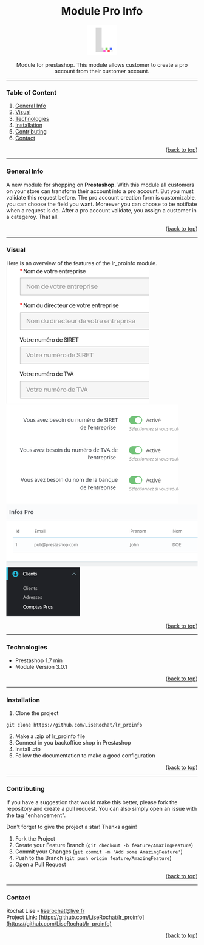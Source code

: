 <div id="top"></div>

<div align="center">
  <h1> Module Pro Info </h1>
  <a href="https://github.com/LiseRochat/lr_proinfo/">
    <img src="lr_proinfo/logo.png" alt="Logo" width="80" height="80">
  </a>
  <p>Module for prestashop. This module allows customer to create a pro account from their customer account.</p>
</div>

***

### Table of Content
1. [General Info](#general-info)
3. [Visual](#visual)
4. [Technologies](#technologies)
5. [Installation](#installation)
6. [Contributing](#contributing)
7. [Contact](#contact)

<p align="right">(<a href="#top">back to top</a>)</p>

***

### General Info
A new module for shopping on **Prestashop**.
With this module all customers on your store can transform their account into a pro account. But you must validate this request before.
The pro account creation form is customizable, you can choose the field you want. Moreever you can choose to be notifiate when a request is do. 
After a pro account validate, you assign a customer in a categeroy. That all. 

<p align="right">(<a href="#top">back to top</a>)</p>

***

### Visual
Here is an overview of the features of the lr_proinfo module. </br>
<img src="lr_proinfo/views/img/screenshot01.png" alt="screenshot module lr_proinfo">
<img src="lr_proinfo/views/img/screenshot02.png" alt="screenshot module lr_proinfo">
<img src="lr_proinfo/views/img/screenshot03.png" alt="screenshot module lr_proinfo">
<img src="lr_proinfo/views/img/screenshot04.png" alt="screenshot module lr_proinfo">

<p align="right">(<a href="#top">back to top</a>)</p>

***

### Technologies
- Prestashop 1.7 min
- Module Version 3.0.1
<p align="right">(<a href="#top">back to top</a>)</p>

***

### Installation

1. Clone the project
```
git clone https://github.com/LiseRochat/lr_proinfo
```
2. Make a .zip of lr_proinfo file
3. Connect in you backoffice shop in Prestashop
4. Install .zip
5. Follow the documentation to make a good configuration 

<p align="right">(<a href="#top">back to top</a>)</p>

***

### Contributing
If you have a suggestion that would make this better, please fork the repository and create a pull request. You can also simply open an issue with the tag "enhancement".

Don't forget to give the project a star! Thanks again!

1. Fork the Project
2. Create your Feature Branch (`git checkout -b feature/AmazingFeature`)
3. Commit your Changes (`git commit -m 'Add some AmazingFeature'`)
4. Push to the Branch (`git push origin feature/AmazingFeature`)
5. Open a Pull Request

<p align="right">(<a href="#top">back to top</a>)</p>

***

### Contact 
Rochat Lise - liserochat@live.fr </br>
Project Link: [https://github.com/LiseRochat/lr_proinfo](https://github.com/LiseRochat/lr_proinfo)

<p align="right">(<a href="#top">back to top</a>)</p>



